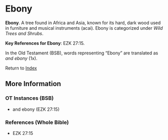 # Ebony
**Ebony**. 
A tree found in Africa and Asia, known for its hard, dark wood used in furniture and musical instruments (acai). 
Ebony is categorized under _Wild Trees and Shrubs_. 


**Key References for Ebony**: 
EZK 27:15. 


In the Old Testament (BSB), words representing “Ebony” are translated as 
*and ebony* (1x). 




Return to [Index](00-Index.md)

## More Information

### OT Instances (BSB)

* and ebony (EZK 27:15)



### References (Whole Bible)

* EZK 27:15



